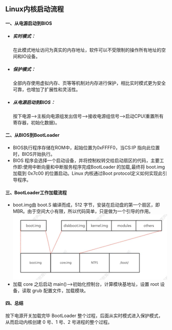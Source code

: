 ## Linux内核启动流程

#### 一、从电源启动到BIOS

- ##### 实时模式：

  在此模式地址访问为真实的内存地址，软件可以不受限制的操作所有地址的空间和IO设备。

- ##### 保护模式：

  全部内存使用虚拟内存、页等等机制对内存进行保护，相比实时模式更为安全可靠，也增加了扩展性和灵活性。

- ##### 从电源启动到BIOS：

  按下电源-->主板向电源组发出信号-->接收电源组信号-->启动CPU(重置所有寄存器，初始化数据)。

#### 二、从BIOS到BootLoader

- BIOS执行程序存储在ROM中，起始位置为0xFFFF0，当CS:IP 指向此位置时，BIOS开始执行。
- BIOS 程序会选择一个启动设备，并将控制权转交给启动扇区的代码，主要工作即:使用中断向量和中断服务程序完成BootLoader 的加载,最终将 boot.img 加载到 0x7c00 的位置启动。Linux 内核通过Boot protocol定义如何实现此引导程序。

#### 三、BootLoader工作加载流程

- boot.img由 boot.S 编译而成，512 字节，安装在启动盘的第一个扇区，即MBR。由于空间大小有限，所以代码简单，只是做为一个引导的作用。<img src="./Linux内核启动流程.assets/image-20231206015250302-1702318544071-2.png" alt="image-20231206015250302" style="zoom:100%;" />
- 加载 core 之后启动 main()-->初始化控制台，计算模块基地址，设置 root 设备，读取 grub 配置文件，加载模块。

#### 四、总结

按下电源开关加载完毕 BootLoader 整个过程，后面从实时模式进入保护模式，从而启动内核创建 0 号、1 号、2 号进程的整个过程。